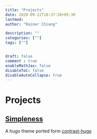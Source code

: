 ```yaml
---
title: "Projects"
date: 2020-09-22T10:37:58+05:30
lastmod: 
author: "Rainer Chiang"

description: ""
categories: [""]
tags: [""]


draft: false
comment : true
enableMathJax: false
disableToC: false
disableAutoCollapse: true
---
```


# Projects

## [Simpleness](https://github.com/RainerChiang/mySimpleness)

A hugo theme ported form [contrast-hugo](https://github.com/niklasbuschmann/contrast-hugo)

